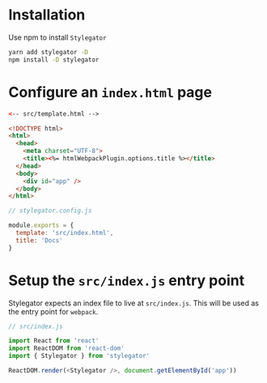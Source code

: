 # Installation

Use npm to install `Stylegator`

```sh
yarn add stylegator -D
npm install -D stylegator
```

# Configure an `index.html` page

```html
<-- src/template.html -->

<!DOCTYPE html>
<html>
  <head>
    <meta charset="UTF-8">
    <title><%= htmlWebpackPlugin.options.title %></title>
  </head>
  <body>
    <div id="app" />
  </body>
</html>

```

```js
// stylegator.config.js

module.exports = {
  template: 'src/index.html',
  title: 'Docs'
}
```

# Setup the `src/index.js` entry point

Stylegator expects an index file to live at `src/index.js`. This will be used as the entry point for `webpack`.

```js
// src/index.js

import React from 'react'
import ReactDOM from 'react-dom'
import { Stylegator } from 'stylegator'

ReactDOM.render(<Stylegator />, document.getElementById('app'))
```
